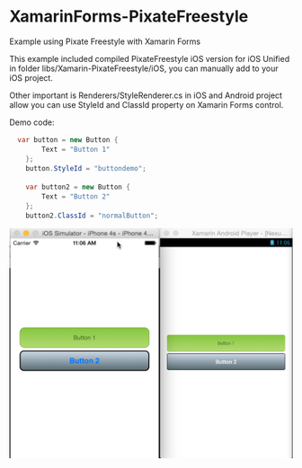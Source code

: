 # XamarinForms-PixateFreestyle
Example using Pixate Freestyle with Xamarin Forms

This example included compiled PixateFreestyle iOS version for iOS Unified in folder libs/Xamarin-PixateFreestyle/iOS, you can manually add to your iOS project.

Other important is Renderers/StyleRenderer.cs in iOS and Android project allow you can use StyleId and ClassId property on Xamarin Forms control.

Demo code:

```C#
  var button = new Button {
		Text = "Button 1"
	};
	button.StyleId = "buttondemo";

	var button2 = new Button {
		Text = "Button 2"
	};
	button2.ClassId = "normalButton";
```
![Demo Image](https://raw.githubusercontent.com/flashvnn/XamarinForms-PixateFreestyle/master/demo-image.png)

